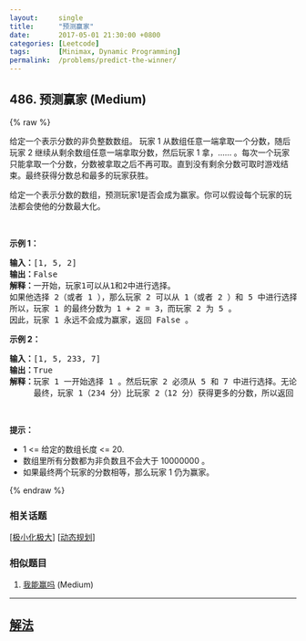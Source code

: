 ```yaml
---
layout:     single
title:      "预测赢家"
date:       2017-05-01 21:30:00 +0800
categories: [Leetcode]
tags:       [Minimax, Dynamic Programming]
permalink:  /problems/predict-the-winner/
---
```


## 486. 预测赢家 (Medium)

{% raw %}

<p>给定一个表示分数的非负整数数组。 玩家 1 从数组任意一端拿取一个分数，随后玩家 2 继续从剩余数组任意一端拿取分数，然后玩家 1 拿，&hellip;&hellip; 。每次一个玩家只能拿取一个分数，分数被拿取之后不再可取。直到没有剩余分数可取时游戏结束。最终获得分数总和最多的玩家获胜。</p>

<p>给定一个表示分数的数组，预测玩家1是否会成为赢家。你可以假设每个玩家的玩法都会使他的分数最大化。</p>

<p>&nbsp;</p>

<p><strong>示例 1：</strong></p>

<pre><strong>输入：</strong>[1, 5, 2]
<strong>输出：</strong>False
<strong>解释：</strong>一开始，玩家1可以从1和2中进行选择。
如果他选择 2（或者 1 ），那么玩家 2 可以从 1（或者 2 ）和 5 中进行选择。如果玩家 2 选择了 5 ，那么玩家 1 则只剩下 1（或者 2 ）可选。
所以，玩家 1 的最终分数为 1 + 2 = 3，而玩家 2 为 5 。
因此，玩家 1 永远不会成为赢家，返回 False 。
</pre>

<p><strong>示例 2：</strong></p>

<pre><strong>输入：</strong>[1, 5, 233, 7]
<strong>输出：</strong>True
<strong>解释：</strong>玩家 1 一开始选择 1 。然后玩家 2 必须从 5 和 7 中进行选择。无论玩家 2 选择了哪个，玩家 1 都可以选择 233 。
     最终，玩家 1（234 分）比玩家 2（12 分）获得更多的分数，所以返回 True，表示玩家 1 可以成为赢家。
</pre>

<p>&nbsp;</p>

<p><strong>提示：</strong></p>

<ul>
	<li>1 &lt;= 给定的数组长度&nbsp;&lt;= 20.</li>
	<li>数组里所有分数都为非负数且不会大于 10000000 。</li>
	<li>如果最终两个玩家的分数相等，那么玩家 1 仍为赢家。</li>
</ul>

{% endraw %}

### 相关话题
  [[极小化极大](https://github.com/openset/leetcode/tree/master/tag/minimax/README.md)]
  [[动态规划](https://github.com/openset/leetcode/tree/master/tag/dynamic-programming/README.md)]

### 相似题目
  1. [我能赢吗](/problems/can-i-win) (Medium)

---

## [解法](https://github.com/openset/leetcode/tree/master/problems/predict-the-winner)
